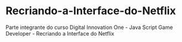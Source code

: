 # Recriando-a-Interface-do-Netflix
Parte integrante do curso Digital Innovation One - Java Script Game Developer - Recriando a Interface do Netflix
